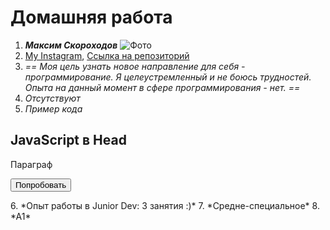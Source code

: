 
# Домашняя работа 
1. ***Максим Скороходов*** ![Фото](https://sun9-9.userapi.com/impf/c850224/v850224489/1e53b/PBaYtHT6TEs.jpg?size=2048x2048&quality=96&sign=2ba94af9150ea3eb396c77af03a004f3&type=album)
2. [My Instagram](https://www.instagram.com/freddy_vaal/), [Ссылка на репозиторий](https://github.com/MaksimSkorohodov/MyRepo)
3.  *== Моя цель узнать новое направление для себя - программирование. Я целеустремленный и не боюсь трудностей. Опыта на данный момент в сфере программирования - нет.   ==*
4. *Отсутствуют*
5. *Пример кода* <html>
<head>
<script>
function myFunction() {
  document.getElementById("demo").innerHTML = "Параграф изменен.";
}
</script>
</head>
<body>

<h2>JavaScript в Head</h2>

<p id="demo">Параграф</p>

<button type="button" onclick="myFunction()">Попробовать</button>

</body>
</html> 
6. *Опыт работы в Junior Dev: 3 занятия :)*
7. *Средне-специальное* 
8. *А1*